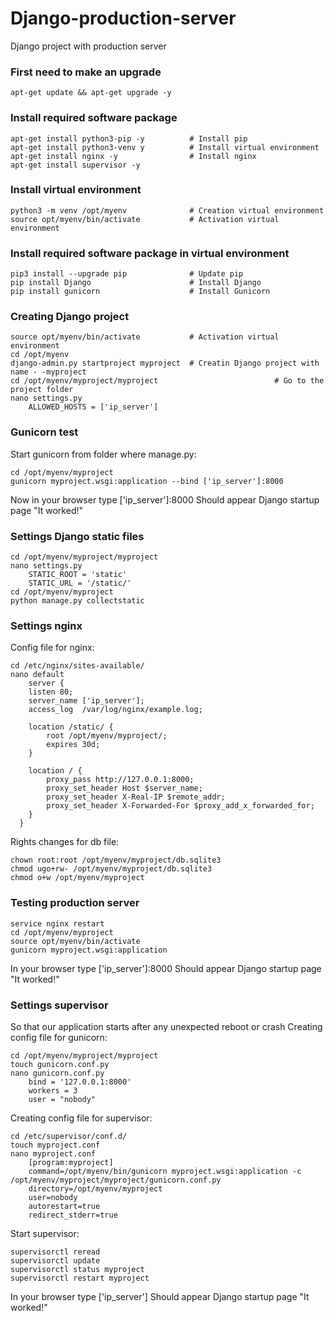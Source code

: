 # Django-production-server
Django project with production server

### First need to make an upgrade
```
apt-get update && apt-get upgrade -y
```

### Install required software package
```
apt-get install python3-pip -y          # Install pip
apt-get install python3-venv y          # Install virtual environment
apt-get install nginx -y                # Install nginx
apt-get install supervisor -y
```

### Install virtual environment
```
python3 -m venv /opt/myenv              # Creation virtual environment
source opt/myenv/bin/activate           # Activation virtual environment
```

### Install required software package in virtual environment
```
pip3 install --upgrade pip              # Update pip
pip install Django                      # Install Django
pip install gunicorn                    # Install Gunicorn
```

### Creating Django project
```
source opt/myenv/bin/activate           # Activation virtual environment
cd /opt/myenv
django-admin.py startproject myproject  # Creatin Django project with name - -myproject
cd /opt/myenv/myproject/myproject                          # Go to the project folder
nano settings.py
    ALLOWED_HOSTS = ['ip_server']
```

### Gunicorn test
Start gunicorn from folder where manage.py:
```
cd /opt/myenv/myproject
gunicorn myproject.wsgi:application --bind ['ip_server']:8000
```
Now in your browser type ['ip_server']:8000
Should appear Django startup page "It worked!"

### Settings Django static files
```
cd /opt/myenv/myproject/myproject 
nano settings.py
    STATIC_ROOT = 'static'
    STATIC_URL = '/static/'
cd /opt/myenv/myproject
python manage.py collectstatic
```

### Settings nginx
Config file for nginx:
```
cd /etc/nginx/sites-available/
nano default
    server {
    listen 80;
    server_name ['ip_server'];
    access_log  /var/log/nginx/example.log;

    location /static/ {
        root /opt/myenv/myproject/;
        expires 30d;
    }

    location / {
        proxy_pass http://127.0.0.1:8000; 
        proxy_set_header Host $server_name;
        proxy_set_header X-Real-IP $remote_addr;
        proxy_set_header X-Forwarded-For $proxy_add_x_forwarded_for;
    }
  }
```
Rights changes for db file:
```
chown root:root /opt/myenv/myproject/db.sqlite3
chmod ugo+rw- /opt/myenv/myproject/db.sqlite3
chmod o+w /opt/myenv/myproject
```

### Testing production server
```
service nginx restart
cd /opt/myenv/myproject
source opt/myenv/bin/activate
gunicorn myproject.wsgi:application
```
In your browser type ['ip_server']:8000
Should appear Django startup page "It worked!"

### Settings supervisor
So that our application starts after any unexpected reboot or crash
Creating config file for gunicorn:
```
cd /opt/myenv/myproject/myproject
touch gunicorn.conf.py
nano gunicorn.conf.py
    bind = '127.0.0.1:8000'
    workers = 3
    user = "nobody"
```
Creating config file for supervisor:
```
cd /etc/supervisor/conf.d/
touch myproject.conf
nano myproject.conf
    [program:myproject]
    command=/opt/myenv/bin/gunicorn myproject.wsgi:application -c /opt/myenv/myproject/myproject/gunicorn.conf.py
    directory=/opt/myenv/myproject
    user=nobody
    autorestart=true
    redirect_stderr=true
```
Start supervisor:
```
supervisorctl reread
supervisorctl update
supervisorctl status myproject
supervisorctl restart myproject
```
In your browser type ['ip_server']
Should appear Django startup page "It worked!"
